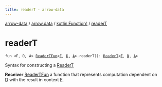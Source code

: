 ```yaml
---
title: readerT - arrow-data
---
```


[arrow-data](../../index.html) / [arrow.data](../index.html) / [kotlin.Function1](index.html) / [readerT](./reader-t.html)

# readerT

`fun <F, D, A> `[`ReaderTFun`](../-reader-t-fun.html)`<`[`F`](reader-t.html#F)`, `[`D`](reader-t.html#D)`, `[`A`](reader-t.html#A)`>.readerT(): `[`ReaderT`](../-reader-t.html)`<`[`F`](reader-t.html#F)`, `[`D`](reader-t.html#D)`, `[`A`](reader-t.html#A)`>`

Syntax for constructing a [ReaderT](../-reader-t.html)

**Receiver**
[ReaderTFun](../-reader-t-fun.html) a function that represents computation dependent on [D](reader-t.html#D) with the result in context [F](reader-t.html#F).

